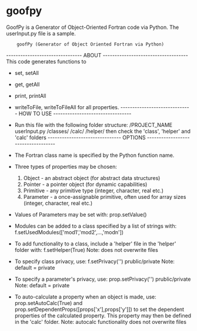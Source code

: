 goofpy
======

GoofPy is a Generator of Object-Oriented Fortran code via Python. The userInput.py file is a sample.

        goofPy (Generator of Object Oriented Fortran via Python)
-------------------------------- ABOUT ------------------------------------
This code generates functions to
 - set, setAll
 - get, getAll
 - print, printAll
 - writeToFile, writeToFileAll
for all properties.
------------------------------ HOW TO USE ---------------------------------
- Run this file with the following folder structure:
    /PROJECT_NAME
        userInput.py
        /classes/
        /calc/
        /helper/
  then check the 'class', 'helper' and 'calc' folders
------------------------------- OPTIONS -----------------------------------
- The Fortran class name is specified by the Python function name.

- Three types of properties may be chosen:
    1) Object - an abstract object (for abstract data structures)
    2) Pointer - a pointer object (for dynamic capabilities)
    3) Primitive - any primitive type (integer, character, real etc.)
    4) Parameter - a once-assignable primitive, often used for array sizes (integer, character, real etc.)

- Values of Parameters may be set with: prop.setValue()

- Modules can be added to a class specified by a list of strings with:
f.setUsedModules(['mod1','mod2',...,'modn'])

- To add functionality to a class, include a 'helper' file in 
the 'helper' folder with: f.setHelper(True)
Note: does not overwrite files

- To specify class privacy, use: f.setPrivacy('') prublic/private
Note: default = private
- To specify a parameter's privacy, use: prop.setPrivacy('') prublic/private
Note: default = private

- To auto-calculate a property when an object is made, use:
prop.setAutoCalc(True) and  
prop.setDependentProps([props['x'],props['y']])
to set the dependent properties of the calculated property.
This property may then be defined in the 'calc' folder.
Note: autocalc functionality does not overwrite files
